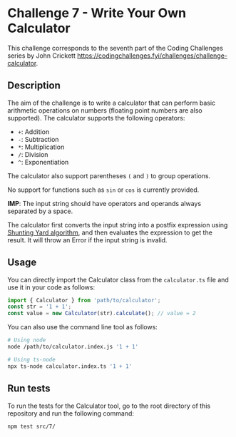 # Challenge 7 - Write Your Own Calculator

This challenge corresponds to the seventh part of the Coding Challenges series by John Crickett https://codingchallenges.fyi/challenges/challenge-calculator.

## Description

The aim of the challenge is to write a calculator that can perform basic arithmetic operations on numbers (floating point numbers are also supported).
The calculator supports the following operators:

- `+`: Addition
- `-`: Subtraction
- `*`: Multiplication
- `/`: Division
- `^`: Exponentiation

The calculator also support parentheses `(` and `)` to group operations.

No support for functions such as `sin` or `cos` is currently provided.

**IMP**: The input string should have operators and operands always separated by a space.

The calculator first converts the input string into a postfix expression using [Shunting Yard algorithm](https://en.wikipedia.org/wiki/Shunting_yard_algorithm#The_algorithm_in_detail), and then evaluates the expression to get the result. It will throw an Error if the input string is invalid.

## Usage

You can directly import the Calculator class from the `calculator.ts` file and use it in your code as follows:

```typescript
import { Calculator } from 'path/to/calculator';
const str = '1 + 1';
const value = new Calculator(str).calculate(); // value = 2
```

You can also use the command line tool as follows:

```bash
# Using node
node /path/to/calculator.index.js '1 + 1'

# Using ts-node
npx ts-node calculator.index.ts '1 + 1'
```

## Run tests

To run the tests for the Calculator tool, go to the root directory of this repository and run the following command:

```bash
npm test src/7/
```
